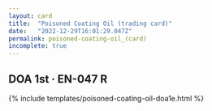 ```yaml
---
layout: card
title:  "Poisoned Coating Oil (trading card)"
date:   "2022-12-29T16:01:29.047Z"
permalink: poisoned-coating-oil_(card)
incomplete: true
---
```


## DOA 1st &middot; EN-047 R

{% include templates/poisoned-coating-oil-doa1e.html %}

